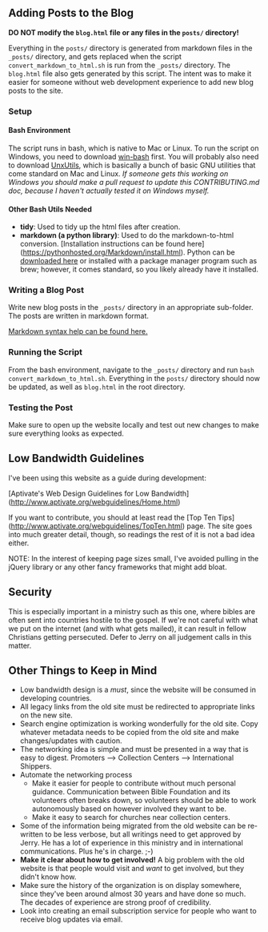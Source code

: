 ## Adding Posts to the Blog

**DO NOT modify the `blog.html` file or any files in the `posts/`
directory!**

Everything in the `posts/` directory is generated from markdown files
in the `_posts/` directory, and gets replaced when the script
`convert_markdown_to_html.sh` is run from the `_posts/` directory.
The `blog.html` file also gets generated by this script.
The intent was to make it easier for someone without web development
experience to add new blog posts to the site.

### Setup

#### Bash Environment

The script runs in bash, which is native to Mac or Linux. To run the
script on Windows, you need to download [win-bash](http://win-bash.sourceforge.net/)
first. You will probably also need to download [UnxUtils](http://unxutils.sourceforge.net/),
which is basically a bunch of basic GNU utilities that come standard
on Mac and Linux. *If someone gets this working on Windows you should
make a pull request to update this CONTRIBUTING.md doc, because I
haven't actually tested it on Windows myself.*

#### Other Bash Utils Needed

- **tidy**: Used to tidy up the html files after creation.
- **markdown (a python library)**: Used to do the markdown-to-html
  conversion. [Installation instructions can be found here]
  (https://pythonhosted.org/Markdown/install.html). Python can be
  [downloaded here](https://www.python.org/downloads/) or installed
  with a package manager program such as brew; however, it comes
  standard, so you likely already have it installed.

### Writing a Blog Post

Write new blog posts in the `_posts/` directory in an appropriate
sub-folder. The posts are written in markdown format.

[Markdown syntax help can be found here.](https://daringfireball.net/projects/markdown/syntax)

### Running the Script

From the bash environment, navigate to the `_posts/` directory and
run `bash convert_markdown_to_html.sh`. Everything in the `posts/`
directory should now be updated, as well as `blog.html` in the root
directory.

### Testing the Post

Make sure to open up the website locally and test out new changes to
make sure everything looks as expected.


## Low Bandwidth Guidelines

I've been using this website as a guide during development:

[Aptivate's Web Design Guidelines for Low Bandwidth]
(http://www.aptivate.org/webguidelines/Home.html)

If you want to contribute, you should at least read the [Top Ten Tips]
(http://www.aptivate.org/webguidelines/TopTen.html) page. The site
goes into much greater detail, though, so readings the rest of it
is not a bad idea either.

NOTE: In the interest of keeping page sizes small, I've avoided pulling
in the jQuery library or any other fancy frameworks that might add
bloat.

## Security

This is especially important in a ministry such as this one, where
bibles are often sent into countries hostile to the gospel. If we're
not careful with what we put on the internet (and with what gets
mailed), it can result in fellow Christians getting persecuted. Defer
to Jerry on all judgement calls in this matter.

## Other Things to Keep in Mind

- Low bandwidth design is a *must*, since the website will be consumed
  in developing countries.
- All legacy links from the old site must be redirected to appropriate
  links on the new site.
- Search engine optimization is working wonderfully for the old site.
  Copy whatever metadata needs to be copied from the old site and
  make changes/updates with caution.
- The networking idea is simple and must be presented in a way that is
  easy to digest. Promoters --> Collection Centers --> International
  Shippers.
- Automate the networking process
  - Make it easier for people to contribute without much personal
    guidance. Communication between Bible Foundation and its volunteers
    often breaks down, so volunteers should be able to work autonomously
    based on however involved they want to be.
  - Make it easy to search for churches near collection centers.
- Some of the information being migrated from the old website can be
  re-written to be less verbose, but all writings need to get approved
  by Jerry. He has a lot of experience in this ministry and in
  international communications. Plus he's in charge. ;-)
- **Make it clear about how to get involved!** A big problem with the
  old website is that people would visit and *want* to get involved,
  but they didn't know how.
- Make sure the history of the organization is on display somewhere,
  since they've been around almost 30 years and have done so much. The
  decades of experience are strong proof of credibility.
- Look into creating an email subscription service for people who want
  to receive blog updates via email.
